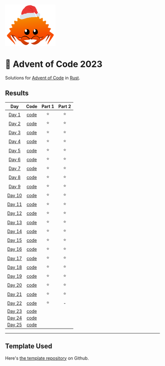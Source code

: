 <img src="./.assets/christmas_ferris.png" width="164">

# 🎄 Advent of Code 2023

Solutions for [Advent of Code](https://adventofcode.com/) in [Rust](https://www.rust-lang.org/).

## Results

| Day | Code | Part 1 | Part 2 |
| :---: | :---: | :---: | :---: |
| [Day 1](https://adventofcode.com/2023/day/1) | [code](src/bin/01.rs) | ⭐ | ⭐ |
| [Day 2](https://adventofcode.com/2023/day/2) | [code](src/bin/02.rs) | ⭐ | ⭐ |
| [Day 3](https://adventofcode.com/2023/day/3) | [code](src/bin/03.rs) | ⭐ | ⭐ |
| [Day 4](https://adventofcode.com/2023/day/4) | [code](src/bin/04.rs) | ⭐ | ⭐ |
| [Day 5](https://adventofcode.com/2023/day/5) | [code](src/bin/05.rs) | ⭐ | ⭐ |
| [Day 6](https://adventofcode.com/2023/day/6) | [code](src/bin/06.rs) | ⭐ | ⭐ |
| [Day 7](https://adventofcode.com/2023/day/7) | [code](src/bin/07.rs) | ⭐ | ⭐ |
| [Day 8](https://adventofcode.com/2023/day/8) | [code](src/bin/08.rs) | ⭐ | ⭐ |
| [Day 9](https://adventofcode.com/2023/day/9) | [code](src/bin/09.rs) | ⭐ | ⭐ |
| [Day 10](https://adventofcode.com/2023/day/10) | [code](src/bin/10.rs) | ⭐ | ⭐ |
| [Day 11](https://adventofcode.com/2023/day/11) | [code](src/bin/11.rs) | ⭐ | ⭐ |
| [Day 12](https://adventofcode.com/2023/day/12) | [code](src/bin/12.rs) | ⭐ | ⭐ |
| [Day 13](https://adventofcode.com/2023/day/13) | [code](src/bin/13.rs) | ⭐ | ⭐ |
| [Day 14](https://adventofcode.com/2023/day/14) | [code](src/bin/14.rs) | ⭐ | ⭐ |
| [Day 15](https://adventofcode.com/2023/day/15) | [code](src/bin/15.rs) | ⭐ | ⭐ |
| [Day 16](https://adventofcode.com/2023/day/16) | [code](src/bin/16.rs) | ⭐ | ⭐ |
| [Day 17](https://adventofcode.com/2023/day/17) | [code](src/bin/17.rs) | ⭐ | ⭐ |
| [Day 18](https://adventofcode.com/2023/day/18) | [code](src/bin/18.rs) | ⭐ | ⭐ |
| [Day 19](https://adventofcode.com/2023/day/19) | [code](src/bin/19.rs) | ⭐ | ⭐ |
| [Day 20](https://adventofcode.com/2023/day/20) | [code](src/bin/20.rs) | ⭐ | ⭐ |
| [Day 21](https://adventofcode.com/2023/day/21) | [code](src/bin/21.rs) | ⭐ | ⭐ |
| [Day 22](https://adventofcode.com/2023/day/22) | [code](src/bin/22.rs) | ⭐ | - |
| [Day 23](https://adventofcode.com/2023/day/23) | [code](src/bin/23.rs) |  |  |
| [Day 24](https://adventofcode.com/2023/day/24) | [code](src/bin/24.rs) |  |  |
| [Day 25](https://adventofcode.com/2023/day/25) | [code](src/bin/25.rs) |  |  |

---

## Template Used

Here's [the template repository](https://github.com/fspoettel/advent-of-code-rust) on Github.
